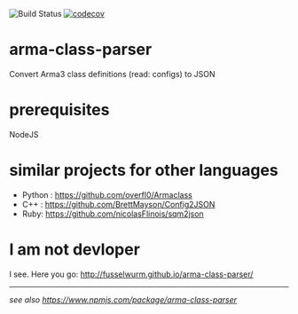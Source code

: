 ![Build Status](https://github.com/Fusselwurm/arma-class-parser/workflows/build%20&amp;%20test/badge.svg)
[![codecov](https://codecov.io/gh/Fusselwurm/arma-class-parser/branch/master/graph/badge.svg)](https://codecov.io/gh/Fusselwurm/arma-class-parser)


# arma-class-parser

Convert Arma3 class definitions (read: configs) to JSON

# prerequisites

NodeJS

# similar projects for other languages 

* Python : https://github.com/overfl0/Armaclass
* C++ : https://github.com/BrettMayson/Config2JSON
* Ruby: https://github.com/nicolasFlinois/sqm2json

# I am not devloper

I see. Here you go: http://fusselwurm.github.io/arma-class-parser/

----

*see also https://www.npmjs.com/package/arma-class-parser*
